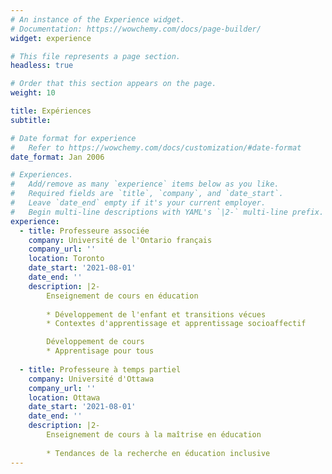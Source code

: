 ```yaml
---
# An instance of the Experience widget.
# Documentation: https://wowchemy.com/docs/page-builder/
widget: experience

# This file represents a page section.
headless: true

# Order that this section appears on the page.
weight: 10

title: Expériences
subtitle:

# Date format for experience
#   Refer to https://wowchemy.com/docs/customization/#date-format
date_format: Jan 2006

# Experiences.
#   Add/remove as many `experience` items below as you like.
#   Required fields are `title`, `company`, and `date_start`.
#   Leave `date_end` empty if it's your current employer.
#   Begin multi-line descriptions with YAML's `|2-` multi-line prefix.
experience:
  - title: Professeure associée
    company: Université de l'Ontario français
    company_url: ''
    location: Toronto
    date_start: '2021-08-01'
    date_end: ''
    description: |2-
        Enseignement de cours en éducation
        
        * Développement de l'enfant et transitions vécues
        * Contextes d'apprentissage et apprentissage socioaffectif

        Développement de cours
        * Apprentisage pour tous
        
  - title: Professeure à temps partiel
    company: Université d'Ottawa
    company_url: ''
    location: Ottawa
    date_start: '2021-08-01'
    date_end: ''
    description: |2-
        Enseignement de cours à la maîtrise en éducation
        
        * Tendances de la recherche en éducation inclusive
---
```

